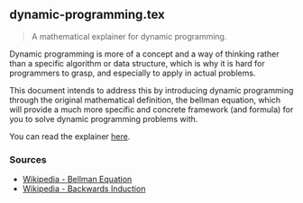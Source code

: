 ## dynamic-programming.tex

> A mathematical explainer for dynamic programming.

Dynamic programming is more of a concept and a way of thinking rather than a specific algorithm or data structure, which is why it is hard for programmers to grasp, and especially to apply in actual problems.

This document intends to address this by introducing dynamic programming through the original mathematical definition, the bellman equation, which will provide a much more specific and concrete framework (and formula) for you to solve dynamic programming problems with.

You can read the explainer [here](./dynamic_programming.pdf).

### Sources

- [Wikipedia - Bellman Equation](https://en.wikipedia.org/wiki/Bellman_equation)
- [Wikipedia - Backwards Induction](https://en.wikipedia.org/wiki/Backward_induction)

